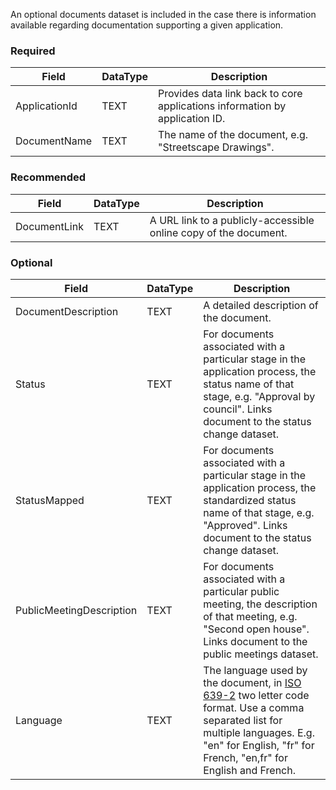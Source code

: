 An optional documents dataset is included in the case there is information available regarding documentation supporting a given application.

### Required

Field          | DataType | Description
---------------|----------|------------
ApplicationId  | TEXT     | Provides data link back to core applications information by application ID.
DocumentName   | TEXT     | The name of the document, e.g. "Streetscape Drawings".

### Recommended

Field          | DataType | Description
---------------|----------|------------
DocumentLink   | TEXT     | A URL link to a publicly-accessible online copy of the document.

### Optional

Field                    | DataType | Description
-------------------------|----------|------------
DocumentDescription      | TEXT     | A detailed description of the document.
Status                   | TEXT     | For documents associated with a particular stage in the application process, the status name of that stage, e.g. "Approval by council". Links document to the status change dataset.
StatusMapped             | TEXT     | For documents associated with a particular stage in the application process, the standardized status name of that stage, e.g. "Approved". Links document to the status change dataset.
PublicMeetingDescription | TEXT     | For documents associated with a particular public meeting, the description of that meeting, e.g. "Second open house". Links document to the public meetings dataset.
Language                 | TEXT     | The language used by the document, in [ISO 639-2](http://www.loc.gov/standards/iso639-2/php/code_list.php) two letter code format. Use a comma separated list for multiple languages.  E.g. "en" for English, "fr" for French, "en,fr" for English and French.